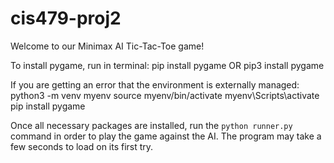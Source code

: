 # cis479-proj2
Welcome to our Minimax AI Tic-Tac-Toe game!

To install pygame, run in terminal:
  pip install pygame 
        OR
  pip3 install pygame 

If you are getting an error that the environment is externally managed:
  python3 -m venv myenv
  source myenv/bin/activate
  myenv\Scripts\activate
  pip install pygame

Once all necessary packages are installed, run the ```python runner.py``` command in order to play the game against the AI. The program may take a few seconds to load on its first try.
